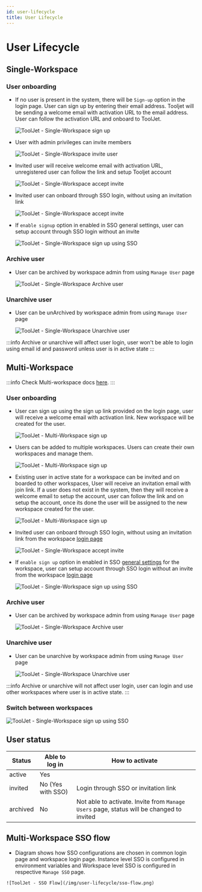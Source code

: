 ```yaml
---
id: user-lifecycle
title: User Lifecycle
---
```


# User Lifecycle

## Single-Workspace

### User onboarding
- If no user is present in the system, there will be `Sign-up` option in the login page. User can sign up by entering their email address. Tooljet will be sending a welcome email with activation URL to the email address. User can follow the activation URL and onboard to ToolJet.

  <div style={{textAlign: 'center'}}>

  ![ToolJet - Single-Workspace sign up](/img/user-lifecycle/single-ws-signup.png)

  </div>

- User with admin privileges can invite members

  <div style={{textAlign: 'center'}}>

  ![ToolJet - Single-Workspace invite user](/img/user-lifecycle/user-invite-sw.png)

  </div>

- Invited user will receive welcome email with activation URL, unregistered user can follow the link and setup Tooljet account

  <div style={{textAlign: 'center'}}>

  ![ToolJet - Single-Workspace accept invite](/img/user-lifecycle/accept-invite-sw.png)

  </div>

- Invited user can onboard through SSO login, without using an invitation link

  <div style={{textAlign: 'center'}}>

  ![ToolJet - Single-Workspace accept invite](/img/user-lifecycle/sso-onboard-sw.png)

  </div>

- If `enable signup` option in enabled in SSO general settings, user can setup account through SSO login without an invite

  <div style={{textAlign: 'center'}}>

  ![ToolJet - Single-Workspace sign up using SSO](/img/user-lifecycle/sso-enable-signup-sw.png)

  </div>

### Archive user
  - User can be archived by workspace admin from using `Manage User` page

    <div style={{textAlign: 'center'}}>

    ![ToolJet - Single-Workspace Archive user](/img/user-lifecycle/archive-user.png)

    </div>

### Unarchive user
  - User can be unArchived by workspace admin from using `Manage User` page

    <div style={{textAlign: 'center'}}>

    ![ToolJet - Single-Workspace Unarchive user](/img/user-lifecycle/unarchive-sw.png)

    </div>

  :::info
  Archive or unarchive will affect user login, user won't be able to login using email id and password unless user is in active state
  :::

## Multi-Workspace

:::info
Check Multi-workspace docs [here](/docs/2.2.0/tutorial/multiworkspace/).
:::

### User onboarding

  - User can sign up using the sign up link provided on the login page, user will receive a welcome email with activation link. New workspace will be created for the user.

    <div style={{textAlign: 'center'}}>

    ![ToolJet - Multi-Workspace sign up](/img/user-lifecycle/signup-mw.png)

    </div>

  - Users can be added to multiple workspaces. Users can create their own workspaces and manage them.

    <div style={{textAlign: 'center'}}>

    ![ToolJet - Multi-Workspace sign up](/img/user-lifecycle/user-mw.png)

    </div>

  - Existing user in active state for a workspace can be invited and on boarded to other workspaces, User will receive an invitation email with join link. If a user does not exist in the system, then they will receive a welcome email to setup the account, user can follow the link and on setup the account, once its done the user will be assigned to the new workspace created for the user.

    <div style={{textAlign: 'center'}}>

    ![ToolJet - Multi-Workspace sign up](/img/user-lifecycle/invite-link-mw.png)

    </div>

  - Invited user can onboard through SSO login,  without using an invitation link from the workspace [login page](/docs/user-authentication/general-settings#login-url)

    <div style={{textAlign: 'center'}}>

    ![ToolJet - Single-Workspace accept invite](/img/user-lifecycle/sso-onboard-sw.png)

    </div>

  - If `enable sign up` option in enabled in SSO [general settings](/docs/user-authentication/general-settings#enable-signup) for the workspace, user can setup account through SSO login without an invite from the workspace [login page](/docs/user-authentication/general-settings#login-url)

    <div style={{textAlign: 'center'}}>

    ![ToolJet - Single-Workspace sign up using SSO](/img/user-lifecycle/sso-enable-signup-sw.png)

    </div>

### Archive user
  - User can be archived by workspace admin from using `Manage User` page

    <div style={{textAlign: 'center'}}>

    ![ToolJet - Single-Workspace Archive user](/img/user-lifecycle/archive-user.png)

    </div>

### Unarchive user
  - User can be unarchive by workspace admin from using `Manage User` page

    <div style={{textAlign: 'center'}}>

    ![ToolJet - Single-Workspace Unarchive user](/img/user-lifecycle/unarchive-user-mw.png)

    </div>

  :::info
  Archive or unarchive will not affect user login, user can login and use other workspaces where user is in active state.
  :::

### Switch between workspaces

  <div style={{textAlign: 'center'}}>

  ![ToolJet - Single-Workspace sign up using SSO](/img/user-lifecycle/switch.png)

  </div>


## User status

| Status   | Able to log in   | How to activate                      |
| -------- | ---------------- | ------------------------------------ |
| active   | Yes              |                                      |
| invited  | No (Yes with SSO)| Login through SSO or invitation link |
| archived | No               | Not able to activate. Invite from `Manage Users` page, status will be changed to invited |

## Multi-Workspace SSO flow
  - Diagram shows how SSO configurations are chosen in common login page and workspace login page. Instance level SSO is configured in environment variables and Workspace level SSO is configured in respective `Manage SSO` page.

  <div style={{textAlign: 'center'}}>

    ![ToolJet - SSO Flow](/img/user-lifecycle/sso-flow.png)

  </div>
